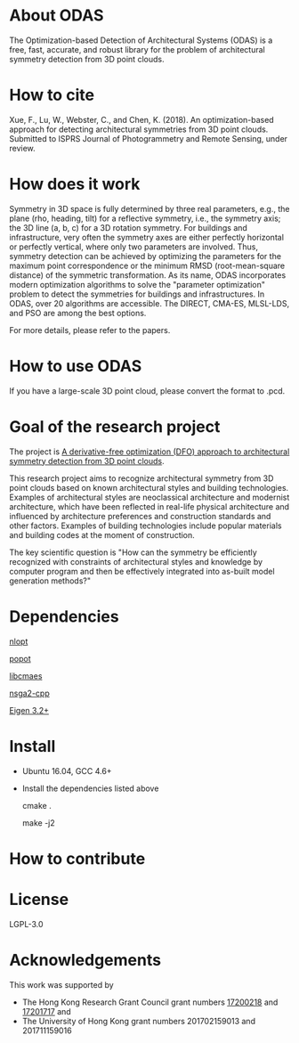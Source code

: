 # About ODAS

The Optimization-based Detection of Architectural Systems (ODAS) is a free, fast, accurate, and robust library for the problem of architectural symmetry detection from 3D point clouds.

# How to cite

  Xue, F., Lu, W., Webster, C., and Chen, K. (2018). An optimization-based approach for detecting architectural symmetries from 3D point clouds. Submitted to ISPRS Journal of Photogrammetry and Remote Sensing, under review.

# How does it work

Symmetry in 3D space is fully determined by three real parameters, e.g., the plane (rho, heading, tilt) for a reflective symmetry, i.e., the symmetry axis; the 3D line (a, b, c) for a 3D rotation symmetry. For buildings and infrastructure, very often the symmetry axes are either perfectly horizontal or perfectly vertical, where only two parameters are involved. Thus, symmetry detection can be achieved by optimizing the parameters for the maximum point correspondence or the minimum RMSD (root-mean-square distance) of the symmetric transformation. As its name, ODAS incorporates modern optimization algorithms to solve the "parameter optimization" problem to detect the symmetries for buildings and infrastructures. In ODAS, over 20 algorithms are accessible. The DIRECT, CMA-ES, MLSL-LDS, and PSO are among the best options.

For more details, please refer to the papers.

# How to use ODAS

If you have a large-scale 3D point cloud, please convert the format to .pcd.

# Goal of the research project

The project is [A derivative-free optimization (DFO) approach to architectural symmetry detection from 3D point clouds](//www.researchgate.net/project/A-derivative-free-optimization-DFO-approach-to-architectural-symmetry-detection-from-3D-point-clouds).

This research project aims to recognize architectural symmetry from 3D point clouds based on known architectural styles and building technologies. Examples of architectural styles are neoclassical architecture and modernist architecture, which have been reflected in real-life physical architecture and influenced by architecture preferences and construction standards and other factors. Examples of building technologies include popular materials and building codes at the moment of construction.

The key scientific question is "How can the symmetry be efficiently recognized with constraints of architectural styles and knowledge by computer program and then be effectively integrated into as-built model generation methods?"

# Dependencies

[nlopt](//nlopt.readthedocs.io/)

[popot](//github.com/jeremyfix/popot)

[libcmaes](//github.com/beniz/libcmaes)

[nsga2-cpp](//github.com/dojeda/nsga2-cpp)

[Eigen 3.2+](//eigen.tuxfamily.org)

# Install

* Ubuntu 16.04, GCC 4.6+ 
* Install the dependencies listed above

    cmake .
    
    make -j2

# How to contribute

# License

LGPL-3.0

# Acknowledgements

This work was supported by 
* The Hong Kong Research Grant Council grant numbers [17200218](//cerg1.ugc.edu.hk/cergprod/scrrm00542.jsp?proj_id=17200218) and [17201717](//cerg1.ugc.edu.hk/cergprod/scrrm00542.jsp?proj_id=17201717) and
* The University of Hong Kong grant numbers 201702159013 and 201711159016
 
